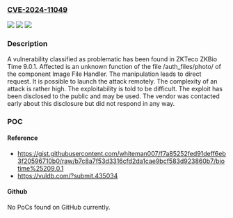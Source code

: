 ### [CVE-2024-11049](https://cve.mitre.org/cgi-bin/cvename.cgi?name=CVE-2024-11049)
![](https://img.shields.io/static/v1?label=Product&message=ZKBio%20Time&color=blue)
![](https://img.shields.io/static/v1?label=Version&message=%3D%209.0.1%20&color=brighgreen)
![](https://img.shields.io/static/v1?label=Vulnerability&message=Direct%20Request&color=brighgreen)

### Description

A vulnerability classified as problematic has been found in ZKTeco ZKBio Time 9.0.1. Affected is an unknown function of the file /auth_files/photo/ of the component Image File Handler. The manipulation leads to direct request. It is possible to launch the attack remotely. The complexity of an attack is rather high. The exploitability is told to be difficult. The exploit has been disclosed to the public and may be used. The vendor was contacted early about this disclosure but did not respond in any way.

### POC

#### Reference
- https://gist.githubusercontent.com/whiteman007/f7a85252fed91deff6eb3f20596710b0/raw/b7c8a7f53d3316cfd2da1cae9bcf583d923860b7/biotime%25209.0.1
- https://vuldb.com/?submit.435034

#### Github
No PoCs found on GitHub currently.

